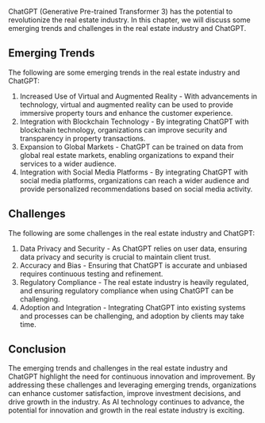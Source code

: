 
ChatGPT (Generative Pre-trained Transformer 3) has the potential to revolutionize the real estate industry. In this chapter, we will discuss some emerging trends and challenges in the real estate industry and ChatGPT.

Emerging Trends
---------------

The following are some emerging trends in the real estate industry and ChatGPT:

1. Increased Use of Virtual and Augmented Reality - With advancements in technology, virtual and augmented reality can be used to provide immersive property tours and enhance the customer experience.
2. Integration with Blockchain Technology - By integrating ChatGPT with blockchain technology, organizations can improve security and transparency in property transactions.
3. Expansion to Global Markets - ChatGPT can be trained on data from global real estate markets, enabling organizations to expand their services to a wider audience.
4. Integration with Social Media Platforms - By integrating ChatGPT with social media platforms, organizations can reach a wider audience and provide personalized recommendations based on social media activity.

Challenges
----------

The following are some challenges in the real estate industry and ChatGPT:

1. Data Privacy and Security - As ChatGPT relies on user data, ensuring data privacy and security is crucial to maintain client trust.
2. Accuracy and Bias - Ensuring that ChatGPT is accurate and unbiased requires continuous testing and refinement.
3. Regulatory Compliance - The real estate industry is heavily regulated, and ensuring regulatory compliance when using ChatGPT can be challenging.
4. Adoption and Integration - Integrating ChatGPT into existing systems and processes can be challenging, and adoption by clients may take time.

Conclusion
----------

The emerging trends and challenges in the real estate industry and ChatGPT highlight the need for continuous innovation and improvement. By addressing these challenges and leveraging emerging trends, organizations can enhance customer satisfaction, improve investment decisions, and drive growth in the industry. As AI technology continues to advance, the potential for innovation and growth in the real estate industry is exciting.
